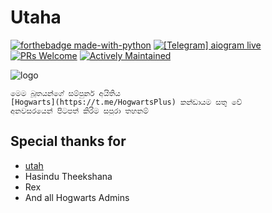 # Utaha

[![forthebadge made-with-python](http://ForTheBadge.com/images/badges/made-with-python.svg)](https://www.python.org/)
[![\[Telegram\] aiogram live](https://img.shields.io/badge/telegram-aiogram-blue.svg?style=flat-square)](https://t.me/aiogram_live)
[![PRs Welcome](https://img.shields.io/badge/PRs-welcome-brightgreen.svg?style=flat-square)](http://makeapullrequest.com)
[![Actively Maintained](https://img.shields.io/badge/Maintenance%20Level-Actively%20Maintained-green.svg)](https://gist.github.com/cheerfulstoic/d107229326a01ff0f333a1d3476e068d)

![logo](https://telegra.ph/file/9e4dfb7c9cf54bf295271.jpg)


    මෙම බූතයන්ගේ සම්පුර්න අයිතිය
    [Hogwarts](https://t.me/HogwartsPlus) කන්ඩායම සතු වේ
    අනවසරයෙන් පිටපත් කිරිම සපුරා තහනම්


## Special thanks for
* [utah](https://t.me/Kasumiutahabot)
* Hasindu Theekshana
* Rex
* And all Hogwarts Admins
